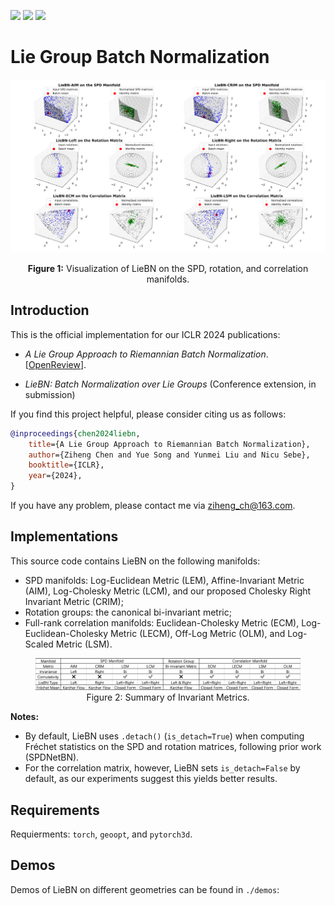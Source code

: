 [<img src="https://img.shields.io/badge/arXiv-2403.11261-b31b1b"></img>](https://arxiv.org/abs/2403.11261)
[<img src="https://img.shields.io/badge/OpenReview|forum-okYdj8Ysru-8c1b13"></img>](https://openreview.net/forum?id=okYdj8Ysru)
[<img src="https://img.shields.io/badge/OpenReview|pdf-okYdj8Ysru-8c1b13"></img>](https://openreview.net/pdf?id=okYdj8Ysru)

# Lie Group Batch Normalization

<div align="center">
    <img src="LieBN_illustration.png" width="800">
    <p align="center"><b>Figure 1:</b> Visualization of LieBN on the SPD, rotation, and correlation manifolds.</p>
</div>

## Introduction
This is the official implementation for our ICLR 2024 publications: 
- *A Lie Group Approach to Riemannian Batch Normalization*. 
[[OpenReview](https://openreview.net/forum?id=okYdj8Ysru)].

- *LieBN: Batch Normalization over Lie Groups* (Conference extension, in submission)

If you find this project helpful, please consider citing us as follows:

```bib
@inproceedings{chen2024liebn,
    title={A Lie Group Approach to Riemannian Batch Normalization},
    author={Ziheng Chen and Yue Song and Yunmei Liu and Nicu Sebe},
    booktitle={ICLR},
    year={2024},
}
```

If you have any problem, please contact me via ziheng_ch@163.com.

## Implementations
This source code contains LieBN on the following manifolds:
- SPD manifolds: Log-Euclidean Metric (LEM), Affine-Invariant Metric (AIM), Log-Cholesky Metric (LCM), and our proposed Cholesky Right Invariant Metric (CRIM);
- Rotation groups: the canonical bi-invariant metric;
- Full-rank correlation manifolds: Euclidean-Cholesky Metric (ECM), Log-Euclidean-Cholesky Metric (LECM), Off-Log Metric (OLM), and Log-Scaled Metric (LSM).

<div align="center">
    <figure>
        <img src="sum_metrics.png" width="1000">
        <figcaption>Figure 2: Summary of Invariant Metrics.</figcaption>
    </figure>
</div>

**Notes:** 
- By default, LieBN uses `.detach()` (`is_detach=True`) when computing Fréchet statistics on the SPD and rotation matrices, following prior work (SPDNetBN). 
- For the correlation matrix, however, LieBN sets `is_detach=False` by default, as our experiments suggest this yields better results.

## Requirements
Requierments: `torch`, `geoopt`, and `pytorch3d`.

## Demos
Demos of LieBN on different geometries can be found in `./demos`:

